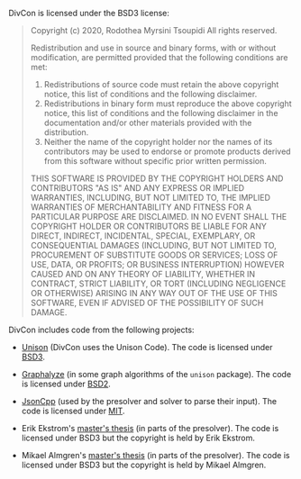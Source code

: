 DivCon is licensed under the BSD3 license:

>  Copyright (c) 2020, Rodothea Myrsini Tsoupidi
>  All rights reserved.
>
>  Redistribution and use in source and binary forms, with or without
>  modification, are permitted provided that the following conditions are met:
>  1. Redistributions of source code must retain the above copyright notice,
>     this list of conditions and the following disclaimer.
>  2. Redistributions in binary form must reproduce the above copyright notice,
>     this list of conditions and the following disclaimer in the documentation
>     and/or other materials provided with the distribution.
>  3. Neither the name of the copyright holder nor the names of its contributors
>     may be used to endorse or promote products derived from this software
>     without specific prior written permission.
>
>  THIS SOFTWARE IS PROVIDED BY THE COPYRIGHT HOLDERS AND CONTRIBUTORS "AS IS"
>  AND ANY EXPRESS OR IMPLIED WARRANTIES, INCLUDING, BUT NOT LIMITED TO, THE
>  IMPLIED WARRANTIES OF MERCHANTABILITY AND FITNESS FOR A PARTICULAR PURPOSE
>  ARE DISCLAIMED. IN NO EVENT SHALL THE COPYRIGHT HOLDER OR CONTRIBUTORS BE
>  LIABLE FOR ANY DIRECT, INDIRECT, INCIDENTAL, SPECIAL, EXEMPLARY, OR
>  CONSEQUENTIAL DAMAGES (INCLUDING, BUT NOT LIMITED TO, PROCUREMENT OF
>  SUBSTITUTE GOODS OR SERVICES; LOSS OF USE, DATA, OR PROFITS; OR BUSINESS
>  INTERRUPTION) HOWEVER CAUSED AND ON ANY THEORY OF LIABILITY, WHETHER IN
>  CONTRACT, STRICT LIABILITY, OR TORT (INCLUDING NEGLIGENCE OR OTHERWISE)
>  ARISING IN ANY WAY OUT OF THE USE OF THIS SOFTWARE, EVEN IF ADVISED OF THE
>  POSSIBILITY OF SUCH DAMAGE.

DivCon includes code from the following projects:

- [Unison](http://unison-code.github.io) (DivCon uses 
  the Unison Code). The code is licensed under
  [BSD3](https://github.com/romits800/divCon/blob/master/LICENSE.md).

- [Graphalyze](https://hackage.haskell.org/package/Graphalyze) (in some graph
  algorithms of the `unison` package). The code is licensed under
  [BSD2](https://hackage.haskell.org/package/Graphalyze/src/LICENSE).

- [JsonCpp](https://github.com/open-source-parsers/jsoncpp) (used by the
  presolver and solver to parse their input). The code is licensed under
  [MIT](https://github.com/open-source-parsers/jsoncpp/blob/master/LICENSE).

- Erik Ekstrom's [master's
  thesis](https://www.sics.se/%7ercas/teaching/ErikEkstrom_2015.pdf) (in parts
  of the presolver). The code is licensed under BSD3 but the copyright is held
  by Erik Ekstrom.

- Mikael Almgren's [master's
  thesis](https://www.sics.se/%7ercas/teaching/MikaelAlmgren_2015.pdf) (in parts
  of the presolver). The code is licensed under BSD3 but the copyright is held
  by Mikael Almgren.
